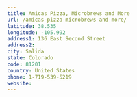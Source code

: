 ```yaml
---
title: Amicas Pizza, Microbrews and More
url: /amicas-pizza-microbrews-and-more/
latitude: 38.535
longitude: -105.992
address1: 136 East Second Street
address2: 
city: Salida
state: Colorado
code: 81201
country: United States
phone: 1-719-539-5219
website: 
---
```


